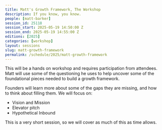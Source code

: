 ```yaml
---
title: Matt's Growth Framework, The Workshop
description: If you know, you know.
people: [matt-barker]
session_id: 25118
session_start: 2025-05-19 14:50:00 Z
session_end: 2025-05-19 14:55:00 Z
editions: [2025]
categories: [workshop]
layout: sessions
slug: matt-growth-framework
permalink: /schedule/2025/matt-growth-framework
---
```


This will be a hands on workshop and requires participation from attendees.
Matt will use some of the questioning he uses to help uncover some of the foundational pieces 
needed to build a growth framework.

Founders will learn more about some of the gaps they are missing, and how to think about filling them.
We will focus on:
- Vision and Mission
- Elevator pitch
- Hypothetical Inbound

This is a very short session, so we will cover as much of this as time allows.